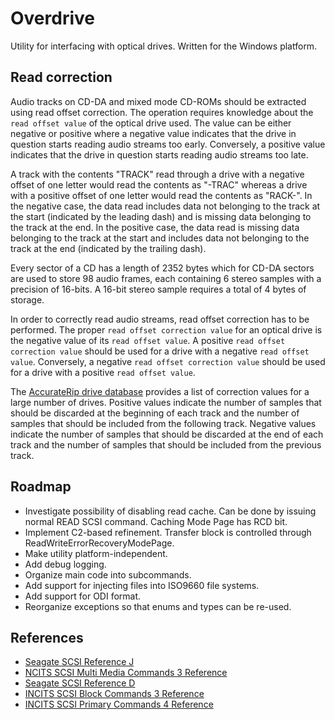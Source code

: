 # Overdrive

Utility for interfacing with optical drives. Written for the Windows platform.

## Read correction

Audio tracks on CD-DA and mixed mode CD-ROMs should be extracted using read offset correction. The operation requires knowledge about the `read offset value` of the optical drive used. The value can be either negative or positive where a negative value indicates that the drive in question starts reading audio streams too early. Conversely, a positive value indicates that the drive in question starts reading audio streams too late.

A track with the contents "TRACK" read through a drive with a negative offset of one letter would read the contents as "-TRAC" whereas a drive with a positive offset of one letter would read the contents as "RACK-". In the negative case, the data read includes data not belonging to the track at the start (indicated by the leading dash) and is missing data belonging to the track at the end. In the positive case, the data read is missing data belonging to the track at the start and includes data not belonging to the track at the end (indicated by the trailing dash).

Every sector of a CD has a length of 2352 bytes which for CD-DA sectors are used to store 98 audio frames, each containing 6 stereo samples with a precision of 16-bits. A 16-bit stereo sample requires a total of 4 bytes of storage.

In order to correctly read audio streams, read offset correction has to be performed. The proper `read offset correction value` for an optical drive is the negative value of its `read offset value`. A positive `read offset correction value` should be used for a drive with a negative `read offset value`. Conversely, a negative `read offset correction value` should be used for a drive with a positive `read offset value`.

The [AccurateRip drive database](https://www.accuraterip.com/driveoffsets.htm) provides a list of correction values for a large number of drives. Positive values indicate the number of samples that should be discarded at the beginning of each track and the number of samples that should be included from the following track. Negative values indicate the number of samples that should be discarded at the end of each track and the number of samples that should be included from the previous track.

## Roadmap

* Investigate possibility of disabling read cache.
	Can be done by issuing normal READ SCSI command.
	Caching Mode Page has RCD bit.
* Implement C2-based refinement.
	Transfer block is controlled through ReadWriteErrorRecoveryModePage.
* Make utility platform-independent.
* Add debug logging.
* Organize main code into subcommands.
* Add support for injecting files into ISO9660 file systems.
* Add support for ODI format.
* Reorganize exceptions so that enums and types can be re-used.

## References

* [Seagate SCSI Reference J](https://www.seagate.com/files/staticfiles/support/docs/manual/Interface%20manuals/100293068j.pdf)
* [NCITS SCSI Multi Media Commands 3 Reference](https://www.13thmonkey.org/documentation/SCSI/mmc3r10g.pdf)
* [Seagate SCSI Reference D](https://enos.itcollege.ee/~edmund/storage/loengud/varasem/SAN_IPSAN_NAS_CAS/SCSI-command-reference-manual.pdf)
* [INCITS SCSI Block Commands 3 Reference](https://www.t10.org/ftp/t10/document.05/05-344r0.pdf)
* [INCITS SCSI Primary Commands 4 Reference](https://dn790004.ca.archive.org/0/items/SCSISpecificationDocumentsSCSIDocuments/SCSI%20Primary%20Commands/SCSI%20Primary%20Commands%204%20rev%2016.pdf)

